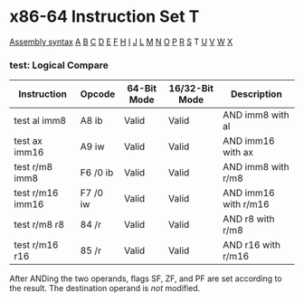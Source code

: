 x86-64 Instruction Set T
========================

[Assembly syntax](AssemblyX64.md)
[A](AssemblyX64A.md) [B](AssemblyX64B.md) [C](AssemblyX64C.md)
[D](AssemblyX64D.md) [E](AssemblyX64E.md) [F](AssemblyX64F.md)
[H](AssemblyX64H.md) [I](AssemblyX64I.md) [J](AssemblyX64J.md)
[L](AssemblyX64L.md) [M](AssemblyX64M.md) [N](AssemblyX64N.md)
[O](AssemblyX64O.md) [P](AssemblyX64P.md) [R](AssemblyX64R.md)
[S](AssemblyX64S.md) T [U](AssemblyX64U.md)
[V](AssemblyX64V.md) [W](AssemblyX64W.md) [X](AssemblyX64X.md)

### test: Logical Compare

| Instruction      | Opcode   | 64-Bit Mode | 16/32-Bit Mode | Description         |
| ---------------- | -------- | ----------- | -------------- | --------------------|
| test al imm8     | A8 ib    | Valid       | Valid          | AND imm8 with al                  |
| test ax imm16    | A9 iw    | Valid       | Valid          | AND imm16 with ax                 |
| test r/m8 imm8   | F6 /0 ib | Valid       | Valid          | AND imm8 with r/m8                |
| test r/m16 imm16 | F7 /0 iw | Valid       | Valid          | AND imm16 with r/m16              |
| test r/m8 r8     | 84 /r    | Valid       | Valid          | AND r8 with r/m8                  |
| test r/m16 r16   | 85 /r    | Valid       | Valid          | AND r16 with r/m16                |

After ANDing the two operands, flags SF, ZF, and PF are set according
to the result. The destination operand is *not* modified.
